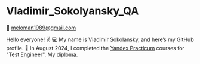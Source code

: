 # Vladimir_Sokolyansky_QA

📧 meloman1989@gmail.com

Hello everyone! ✌️
💻 My name is Vladimir Sokolansky, and here’s my GitHub profile.
📝 In August 2024, I completed the [Yandex Practicum](https://practicum.yandex.ru/) courses for "Test Engineer". My [diploma](https://drive.google.com/file/d/1ZTHs7CNX_7MdgNyAOjaBHHxlFnnHBhe_/view).
